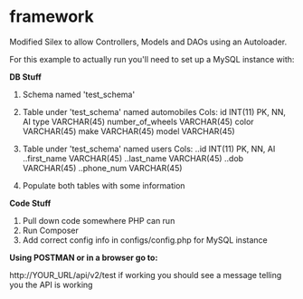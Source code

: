 # framework
Modified Silex to allow Controllers, Models and DAOs using an Autoloader.

For this example to actually run you'll need to set up a MySQL instance with:

**DB Stuff**

1) Schema named 'test_schema'
2) Table under 'test_schema' named automobiles
Cols:
id INT(11) PK, NN, AI
type VARCHAR(45)
number_of_wheels VARCHAR(45)
color VARCHAR(45)
make VARCHAR(45)
model VARCHAR(45)

3) Table under 'test_schema' named users
Cols:
..id INT(11) PK, NN, AI
..first_name VARCHAR(45)
..last_name VARCHAR(45)
..dob VARCHAR(45)
..phone_num VARCHAR(45)

4) Populate both tables with some information

**Code Stuff**

1) Pull down code somewhere PHP can run
2) Run Composer
3) Add correct config info in configs/config.php for MySQL instance


**Using POSTMAN or in a browser go to:**

http://YOUR_URL/api/v2/test
if working you should see a message telling you the API is working